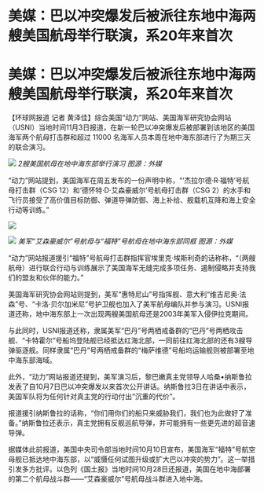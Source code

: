 # 美媒：巴以冲突爆发后被派往东地中海两艘美国航母举行联演，系20年来首次

# 美媒：巴以冲突爆发后被派往东地中海两艘美国航母举行联演，系20年来首次

【环球网报道 记者
黄泽佳】综合美国“动力”网站、美国海军研究协会网站（USNI）当地时间11月3日报道，在新一轮巴以冲突爆发后被部署到该地区的美国海军两个航母打击群和超过
11000 名海军人员本周在地中海东部进行了为期三天的联合演习。

![](https://inews.gtimg.com/om_bt/O75bGJcDoTjCrTe9TNlpn30p1qcaxpRl2r_0t0gbzjxAMAA/1000)
_2艘美国航母在地中海东部举行演习 图源：外媒_

“动力”网站提到，美国海军在周五发布的一份声明中称，“‘杰拉尔德·R·福特’号航母打击群（CSG 12）和‘德怀特·D·艾森豪威尔’号航母打击群（CSG
2）的水手和飞行员接受了高价值目标防御、弹道导弹防御、海上补给、舰载机互降和海上安全行动等训练。”

![](https://inews.gtimg.com/om_bt/Oue5MjVIpALR2ZyCQ3mkZclsWtYrYB3gRXn0AP5bXm_GwAA/1000)

![](https://inews.gtimg.com/om_bt/O4guttbgsZ1X5eDkl42wC7lM95KkYmwep42GeLSOEQlegAA/1000)
_美军“艾森豪威尔”号航母与“福特”号航母在地中海东部同框 图源：外媒_

“动力”网站报道援引“福特”号航母打击群指挥官埃里克·埃斯利奇的话称称，“（两艘航母）进行联合行动与训练展示了美国海军无缝完成多项任务、遏制侵略并支持我们的盟友和伙伴的能力。”

美国海军研究协会网站则提到，美军“惠特尼山”号指挥舰、意大利“维吉尼奥·法森”号、“卡洛·贝尔加米尼”号护卫舰也加入了美军航母编队并参与演习。USNI报道还称，地中海东部上一次出现两艘美国航母还是2003年美军入侵伊拉克期间。

与此同时，USNI报道还称，隶属美军“巴丹”号两栖戒备群的“巴丹”号两栖攻击舰、“卡特霍尔”号船坞登陆舰已经抵达红海北部，一同前往红海北部的还有3艘导弹驱逐舰。同样隶属“巴丹”号两栖戒备群的“梅萨维德”号船坞运输舰则被部署至地中海东部海域。

此外，“动力”网站报道还提到，美军演习后，黎巴嫩真主党领导人哈桑•纳斯鲁拉发表了自10月7日巴以冲突爆发以来首次公开讲话。纳斯鲁拉3日在讲话中表示，美国军队将为任何针对真主党的行动付出“沉重的代价”。

报道援引纳斯鲁拉的话称，“你们用你们的船只来威胁我们，我们也为此做好了准备。”纳斯鲁拉还表示，真主党拥有反舰巡航导弹，并可能拥有一些更先进的超音速导弹。

据媒体此前报道，美国中央司令部当地时间10月10日宣布，美国海军“福特”号航空母舰已抵达地中海东部，以“威慑任何试图升级或扩大巴以冲突的势力”。这一举措引发多方批评。以色列《国土报》当地时间10月28日还报道，美国在地中海部署的第二个航母战斗群——“艾森豪威尔”号航母战斗群进入地中海。

